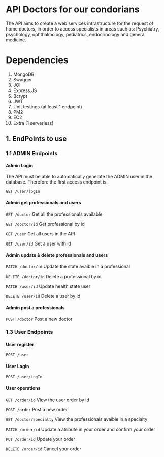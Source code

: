 # API Doctors for our condorians

The API aims to create a web services infrastructure for the request of home doctors, in order to 
access specialists in areas such as: Psychiatry, psychology, ophthalmology, pediatrics, 
endocrinology and general medicine.

# Dependencies 
1. MongoDB 
2. Swagger 
3. JOI 
4. Express.JS
5. Bcrypt
6. JWT
7. Unit testings (at least 1 endpoint)
8. PM2 
10. EC2 
11. Extra (1 serverless)


## 1. EndPoints to use

### 1.1 ADMIN Endpoints

#### Admin Login 

The API must be able to automatically generate the ADMIN user in the database. Therefore the first access endpoint is.

`GET /user/logIn`

#### Admin get professionals and users

`GET /doctor`        Get all the professionals available

`GET /doctor/id`     Get professional by id

`GET /user`          Get all users in the API

`GET /user/id`       Get a user with id

#### Admin update & delete professionals and users

`PATCH /doctor/id`       Update the state avaible in a professional 

`DELETE /doctor/id`      Delete a professional by id

`PATCH /user/id`         Update health state user

`DELETE /user/id`       Delete a user by id

#### Admin post a professionals

`POST /doctor`      Post a new doctor 

### 1.3 User Endpoints

#### User register

`POST /user`

#### User LogIn 

`POST /user/LogIn`

#### User operations 

`GET /order/id`     View the user order by id

`POST /order`       Post a new order

`GET /doctor/specialty`     View the professionals avaible in a specialty

`PATCH /order/id`   Update a atribute in your order and confirm your order

`PUT /order/id`     Update your order

`DELETE /order/id`  Cancel your order



























